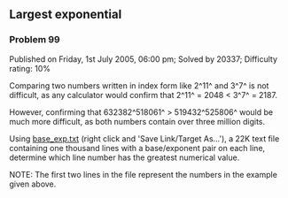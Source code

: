 Largest exponential
-------------------

### Problem 99

Published on Friday, 1st July 2005, 06:00 pm; Solved by 20337;
Difficulty rating: 10%

Comparing two numbers written in index form like 2^11^ and 3^7^ is not
difficult, as any calculator would confirm that 2^11^ = 2048 \< 3^7^ =
2187.

However, confirming that 632382^518061^ \> 519432^525806^ would be much
more difficult, as both numbers contain over three million digits.

Using [base\_exp.txt](project/resources/p099_base_exp.txt) (right click
and 'Save Link/Target As...'), a 22K text file containing one thousand
lines with a base/exponent pair on each line, determine which line
number has the greatest numerical value.

NOTE: The first two lines in the file represent the numbers in the
example given above.
